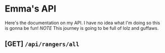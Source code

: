 # Emma's API
Here's the documentation on my API. I have no idea what I'm doing so this is gonna be fun! *NOTE* This journey is going to be full of lolz and guffaws.

## [GET] `/api/rangers/all`